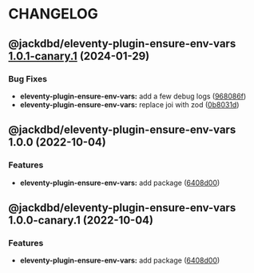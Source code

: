 # CHANGELOG

## @jackdbd/eleventy-plugin-ensure-env-vars [1.0.1-canary.1](https://github.com/jackdbd/undici/compare/@jackdbd/eleventy-plugin-ensure-env-vars@1.0.0...@jackdbd/eleventy-plugin-ensure-env-vars@1.0.1-canary.1) (2024-01-29)


### Bug Fixes

* **eleventy-plugin-ensure-env-vars:** add a few debug logs ([968086f](https://github.com/jackdbd/undici/commit/968086f12cc9b3ec53618c5f683e451cd5414030))
* **eleventy-plugin-ensure-env-vars:** replace joi with zod ([0b8031d](https://github.com/jackdbd/undici/commit/0b8031d45e90728653f513b1e493df857ab78921))

## @jackdbd/eleventy-plugin-ensure-env-vars 1.0.0 (2022-10-04)


### Features

* **eleventy-plugin-ensure-env-vars:** add package ([6408d00](https://github.com/jackdbd/undici/commit/6408d004c3c8721bfe37e3633e08db96ca2bd30a))

## @jackdbd/eleventy-plugin-ensure-env-vars 1.0.0-canary.1 (2022-10-04)


### Features

* **eleventy-plugin-ensure-env-vars:** add package ([6408d00](https://github.com/jackdbd/undici/commit/6408d004c3c8721bfe37e3633e08db96ca2bd30a))
